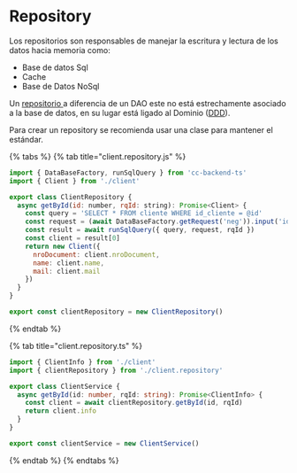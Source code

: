 # Repository

Los repositorios son responsables de manejar la escritura y lectura de los datos hacia memoria como:

* Base de datos Sql
* Cache
* Base de Datos NoSql

Un [repositorio ](https://learn.microsoft.com/en-us/dotnet/architecture/microservices/microservice-ddd-cqrs-patterns/infrastructure-persistence-layer-design)a diferencia de un DAO este no está estrechamente asociado a la base de datos, en su lugar está ligado al Dominio ([DDD](https://martinfowler.com/bliki/DomainDrivenDesign.html)).&#x20;

Para crear un repository se recomienda usar una clase para mantener el estándar.

{% tabs %}
{% tab title="client.repository.js" %}
```javascript
import { DataBaseFactory, runSqlQuery } from 'cc-backend-ts'
import { Client } from './client'

export class ClientRepository {
  async getById(id: number, rqId: string): Promise<Client> {
    const query = 'SELECT * FROM cliente WHERE id_cliente = @id'
    const request = (await DataBaseFactory.getRequest('neg')).input('id', id)
    const result = await runSqlQuery({ query, request, rqId })
    const client = result[0]
    return new Client({
      nroDocument: client.nroDocument,
      name: client.name,
      mail: client.mail
    })
  }
}

export const clientRepository = new ClientRepository()
```
{% endtab %}

{% tab title="client.repository.ts" %}
```typescript
import { ClientInfo } from './client'
import { clientRepository } from './client.repository'

export class ClientService {
  async getById(id: number, rqId: string): Promise<ClientInfo> {
    const client = await clientRepository.getById(id, rqId)
    return client.info
  }
}

export const clientService = new ClientService()
```
{% endtab %}
{% endtabs %}





&#x20;
